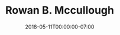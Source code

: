 ---
title: Rowan B. Mccullough
date: 2018-05-11T00:00:00-07:00
tags:
  - eagle
description:
draft: false
---